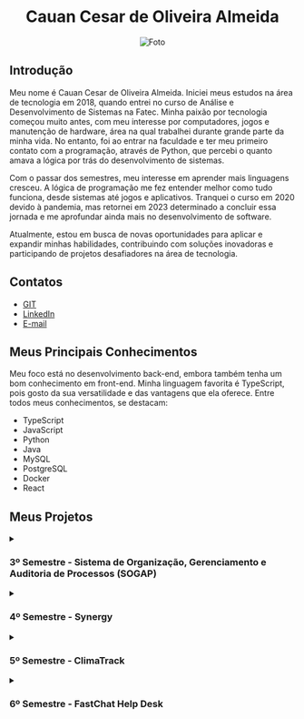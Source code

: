 <div align="center">
  
  # Cauan Cesar de Oliveira Almeida
  <img src="https://avatars.githubusercontent.com/u/49292910?s=400&u=44d35b9b73ea101a6a70945c4170da1ffaa56242&v=4" alt="Foto" width="300" height="300" />
</div>

## Introdução

<!--kimi no aiba ga-->

Meu nome é Cauan Cesar de Oliveira Almeida. Iniciei meus estudos na área de tecnologia em 2018, quando entrei no curso de Análise e Desenvolvimento de Sistemas na Fatec. Minha paixão por tecnologia começou muito antes, com meu interesse por computadores, jogos e manutenção de hardware, área na qual trabalhei durante grande parte da minha vida. No entanto, foi ao entrar na faculdade e ter meu primeiro contato com a programação, através de Python, que percebi o quanto amava a lógica por trás do desenvolvimento de sistemas.

Com o passar dos semestres, meu interesse em aprender mais linguagens cresceu. A lógica de programação me fez entender melhor como tudo funciona, desde sistemas até jogos e aplicativos. Tranquei o curso em 2020 devido à pandemia, mas retornei em 2023 determinado a concluir essa jornada e me aprofundar ainda mais no desenvolvimento de software.

Atualmente, estou em busca de novas oportunidades para aplicar e expandir minhas habilidades, contribuindo com soluções inovadoras e participando de projetos desafiadores na área de tecnologia.

## Contatos
* [GIT](https://www.github.com/cauancesar)
* [LinkedIn](https://www.linkedin.com/in/cauancesar-almeida/)
* [E-mail](mailto:cauancesar.almeida@gmail.com)

## Meus Principais Conhecimentos
Meu foco está no desenvolvimento back-end, embora também tenha um bom conhecimento em front-end. Minha linguagem favorita é TypeScript, pois gosto da sua versatilidade e das vantagens que ela oferece. Entre todos meus conhecimentos, se destacam:

* TypeScript
* JavaScript
* Python
* Java
* MySQL
* PostgreSQL
* Docker
* React


## Meus Projetos

<details>
<summary>
  <h3>3º Semestre - Sistema de Organização, Gerenciamento e Auditoria de Processos (SOGAP)</h3>
</summary>

##

O projeto foi criado em colaboração com a Ionic Health, uma empresa especializada em saúde e administração de processos. A empresa enfrentava o desafio de garantir que todos os seus processos estivessem devidamente documentados para auditorias, seguindo normas ISO específicas. Além disso, o CEO da empresa necessitava de um instrumento que possibilitasse uma visão rápida e transparente do progresso dos processos através de gráficos e tabelas.

Como solução, minha equipe desenvolveu um sistema web inspirado no Jira, mas utilizando cards para organizar tarefas e processos. O sistema possui diferentes níveis de acesso: gerentes podem criar processos e etapas, colaboradores adicionam evidências (como documentos ou vídeos), e líderes validam essas informações. O foco principal é fornecer relatórios claros e detalhados para investidores e C-Levels, além de garantir que os processos estejam em conformidade com as normas ISO, facilitando auditorias e assegurando a qualidade e o cumprimento dos requisitos.

<h4><details><br>
<summary>Detalhes ...</summary>

## Algumas imagens do sistema

* <b>Tela Visualizar Processos</b>
<img controls src="https://i.imgur.com/aQTNif5.png"/>

###

* <b>Tela Criar Nova Etapa</b>
<img controls src="https://i.imgur.com/8AD6aHa.png"/>

###

* <b>Tela Criar Novo Processo</b>
<img controls src="https://i.imgur.com/v01ioUG.png"/>

###

* <b>Tela Visualizar Etapas</b>
<img controls src="https://i.imgur.com/kY2Vryf.png"/>

###

* <b>Tela Visualizar Etapas - Detalhes</b>
<img controls src="https://i.imgur.com/QQJbvfF.png"/>

</details>
</h4>

##

#### Repositório do Projeto
[Github - S.O.G.A.P.](https://github.com/BuzzTech-API/API_ADS_3SEMESTRE_2023.2)

##

#### Tecnologias Utilizadas
* Docker: Utilizado para rodar toda a aplicação, facilitando a implantação e o gerenciamento dos containers.
* PostgreSQL: Serviu como o banco de dados relacional, armazenando todas as informações dos processos e tarefas.
* TypeScript: Foi utilizado no desenvolvimento front-end, garantindo tipagem estática e maior segurança no código.
* React: Utilizado no desenvolvimento web para criar interfaces dinâmicas e responsivas.
* Chakra UI: Empregado na construção da interface do usuário, proporcionando componentes prontos e acessíveis.
* Figma: Utilizado para a criação de protótipos de baixa e alta fidelidade, ajudando no planejamento visual do sistema.
* Python: Implementado no back-end com o framework FastAPI, garantindo performance e fácil manutenção do código.

##

#### Contribuições Pessoais
Neste projeto, atuei como desenvolvedor, contribuindo significativamente tanto no front-end quanto no back-end. No front-end, utilizei Chakra UI para criar modais e typescript para as funcionalidades, garantindo uma interface mais amigável e responsiva. Além disso, implementei métodos fetch que permitiram a comunicação eficaz entre o front-end e as rotas criadas no back-end, otimizando o fluxo de dados da aplicação.

No back-end, desenvolvi uma funcionalidade para enviar e-mails para vários usuários utilizando a biblioteca de envio de e-mail fastapi_mail. O código que criei permite enviar notificações gerais, incluindo arquivos anexados, e é configurado para lidar com múltiplos endereços de e-mail de forma dinâmica.

Adicionalmente, implementei uma conexão com o Google Cloud Storage para armazenar evidências, permitindo que os usuários fizessem upload de arquivos diretamente para a nuvem. Isso foi feito através de uma classe que gerencia o upload e retorna a URL do arquivo armazenado.

Por fim, também trabalhei na correção de erros de layout, padronizando os modais e garantindo uma experiência de usuário consistente em toda a aplicação.

##

#### Hard Skills
* PostgreSQL: uso com autonomia.
* TypeScript: consigo ensinar.
* React: consigo ensinar.
* Chakra UI: consigo ensinar.
* Figma: consigo ensinar.
* Python: consigo ensinar.

##

#### Soft Skills
Durante o projeto SOGAP, trabalhei em diversas frentes de desenvolvimento que me desafiaram a aprimorar minhas soft skills, especialmente nas áreas de resolução de problemas, comunicação e proatividade.

**Resolução de Problemas** - Um exemplo específico de como utilizei minhas habilidades de resolução de problemas foi ao lidar com um bug crítico relacionado ao filtro de ordenação de processos na aplicação. O bug impedia que os processos fossem ordenados corretamente, o que impactava a experiência do usuário. Após uma análise cuidadosa, descobri que a lógica de ordenação estava falhando devido a inconsistências nos dados retornados pela API. Para corrigir isso, alterei a lógica de ordenação para garantir que os dados fossem formatados corretamente antes de serem enviados para a interface. Além disso, implementei uma verificação de consistência nos dados para evitar que o problema se repetisse no futuro. A solução foi bem recebida pela equipe e melhorou significativamente a performance do sistema.

**Comunicação** - Para implementar as modificações necessárias nos filtros de ordenação, precisei comunicar claramente as mudanças com os outros membros da equipe, especialmente ao mostrar como os filtros estavam funcionando no código e como seria feito o deploy. Essa comunicação garantiu que as modificações fossem feitas de maneira rápida e sem grandes contratempos.

**Proatividade** - Durante a integração da funcionalidade de envio de imagens no sistema de cadastro de usuários, identifiquei que o processo de upload de fotos estava demorando mais do que o esperado devido à falta de otimização na maneira como as imagens eram tratadas pelo sistema. Tomei a iniciativa de pesquisar e implementar uma solução para otimizar o envio das imagens, o que resultou em uma melhoria na performance da aplicação.

<hr>
</details>

<details>
<summary>
<h3>4º Semestre - Synergy</h3>
</summary>

##

O projeto foi desenvolvido em parceria com a SIATT (Sistemas Integrados de Alto Teor Tecnológico), uma empresa especializada na integração de sistemas avançados, que oferece soluções tecnológicas para os setores de defesa e aeroespacial. A empresa buscava uma solução eficiente para o gerenciamento de reuniões internas.

A necessidade identificada era garantir que os membros da empresa e convidados tivessem acesso fácil às salas disponíveis, tanto para reuniões presenciais quanto para encontros online (utilizando o Zoom) ou híbridos. A SIATT percebeu que o processo de organização dessas reuniões, incluindo a gestão de horários e a disponibilidade das salas, precisava ser mais ágil e intuitivo, pois, até aquele momento, utilizavam planilhas de Excel para gerenciar as reuniões.

Como solução, foi desenvolvido um sistema que automatiza todo o processo de gestão de salas. A plataforma permite que os colaboradores e convidados visualizem a disponibilidade das salas em tempo real e façam reservas de forma simples e rápida, seja para reuniões presenciais, online ou híbridas. O sistema também integra diretamente com o Zoom para facilitar o agendamento de reuniões virtuais e envia notificações automáticas aos participantes via email e dentro do proprio sistema.


<h4><details><br>
<summary>Detalhes ...</summary>

## Algumas imagens do sistema

* <b>Tela de Login</b>
<img controls src="https://raw.githubusercontent.com/BuzzTech-API/API_ADS_4SEMESTRE_2024.1/refs/heads/main/Documentação/img/Protótipo/Tela_Login.PNG"/>

###

* <b>Tela Inicial - Administrador</b>
<img controls src="https://raw.githubusercontent.com/BuzzTech-API/API_ADS_4SEMESTRE_2024.1/refs/heads/main/Documentação/img/Protótipo/Tela_Inicial_ADM.PNG"/>

###

* <b>Tela Inicial - Usuário Comum</b>
<img controls src="https://raw.githubusercontent.com/BuzzTech-API/API_ADS_4SEMESTRE_2024.1/refs/heads/main/Documentação/img/Protótipo/Tela_Inicial.PNG"/>

###

* <b>Tela Visualizar Agendamentos</b>
<img controls src="https://raw.githubusercontent.com/BuzzTech-API/API_ADS_4SEMESTRE_2024.1/refs/heads/main/Documentação/img/Protótipo/Tela_Visualizar_Agendamentos_Versão%2002.PNG"/>

###

* <b>Tela Visualizar Usuários</b>
<img controls src="https://raw.githubusercontent.com/BuzzTech-API/API_ADS_4SEMESTRE_2024.1/refs/heads/main/Documentação/img/Protótipo/Tela_Visualizar_Usuários.PNG"/>

###

* <b>Tela Agendamento Híbrido</b>
<img controls src="https://raw.githubusercontent.com/BuzzTech-API/API_ADS_4SEMESTRE_2024.1/refs/heads/main/Documentação/img/Protótipo/Tela_Agendamento_Hibrido.PNG"/>

</details>
</h4>

##

#### Repositório do Projeto
[Github - Synergy](https://github.com/BuzzTech-API/API_ADS_4SEMESTRE_2024.1)

##

#### Tecnologias Utilizadas
* React: Utilizado no desenvolvimento web para criar interfaces dinâmicas e responsivas.
* Docker: Utilizado para rodar toda a aplicação, facilitando a implantação e o gerenciamento dos containers.
* Figma: Utilizado para a criação de protótipos de baixa e alta fidelidade, ajudando no planejamento visual do sistema.
* MySQL: Serviu como o banco de dados relacional, armazenando todas as informações dos processos e tarefas.
* Chakra UI: Empregado na construção da interface do usuário, proporcionando componentes prontos e acessíveis.
* NextJs: Utilizado como framework no front-end, proporcionando uma estrutura otimizada para o desenvolvimento web com React.
* NestJs: Framework utilizado no back-end para construir uma API robusta e escalável.

##

#### Contribuições Pessoais
Nesse projeto, atuei como desenvolvedor, sendo responsável por diversas funcionalidades cruciais no backend. Meu papel incluiu a organização e validação dos códigos, garantindo a eficiência e segurança do sistema.

Fui responsável por criar e configurar os arquivos do Docker (Dockerfile e docker-compose), que permitiram rodar toda a aplicação de maneira integrada, incluindo o front-end, back-end e banco de dados.

Na parte de autenticação, implementei a funcionalidade de autenticação por token JWT, utilizando o framework NestJS, assegurando que todas as rotas no backend fossem protegidas. Também implementei o refresh token, proporcionando uma experiência de login mais contínua para os usuários. Desenvolvi as principais rotas do sistema, como login, cadastro de usuário, além de rotas relacionadas à criação e gestão de reuniões, como o método para criar reuniões no backend, que utiliza o TypeORM para manipulação dos dados no banco. Criei as tabelas do banco de dados usando TypeORM e defini toda a arquitetura de dados relacionada a usuários, reuniões e outras entidades importantes para o sistema.

Por fim, no front-end, utilizei React e Next.js para a construção de componentes dinâmicos e integração com o back-end. Implementei a funcionalidade de exclusão de usuários e a atualização visual do site, além de funções de atualização e exclusão de salas físicas, e de recusa de reuniões. Criei também fetches para comunicação com o back-end, como a chamada de rotas para deletar usuários e criar reservas virtuais.

##

#### Hard Skills
* React: consigo ensinar.
* Docker: consigo ensinar.
* Figma: consigo ensinar.
* MySQL: uso com autonomia.
* Chakra UI: consigo ensinar.
* NestJs: consigo ensinar.
* NextJs: uso com autonomia.

##

#### Soft Skills
Durante o desenvolvimento deste projeto, uma das situações que mais me desafiou foi o entendimento do fluxo do banco de dados pela equipe. Após eu ter programado as tabelas no backend, tive uma visão mais clara das relações e do caminho que os dados deveriam seguir. No entanto, o conceito ainda estava confuso para o restante do time. Foi nesse momento que percebi a importância de usar minha habilidade de comunicação para explicar de forma clara e objetiva como o banco deveria funcionar. Com essa explicação, a equipe conseguiu compreender melhor o fluxo e, a partir disso, aprimorou a modelagem do banco de dados, o que facilitou o desenvolvimento de outras funcionalidades. Essa experiência também reforçou a necessidade de ter paciência e uma comunicação aberta para garantir que todos estivessem na mesma página, além de me ajudar a desenvolver uma visão mais crítica sobre como transmitir informações técnicas de maneira acessível para o grupo.

<hr>
</details>

<details>
<summary>
<h3>5º Semestre - ClimaTrack</h3>
</summary>

##

O projeto foi desenvolvido em parceria com a Kersys, que atua no setor agrícola, fornecendo soluções tecnológicas voltadas para o monitoramento e gestão climática em áreas rurais. Os requisitos foram apresentados durante a reunião de Kick-Off, pelo diretor de projetos da empresa, José Roberto Pereira Jr.

Os produtores atendidos pela Kersys vinham enfrentando dificuldades para acompanhar, de forma clara e organizada, o comportamento climático de suas lavouras ao longo do tempo. A ausência de ferramentas práticas para consolidar e visualizar dados como temperatura e pluviosidade dificultava o planejamento das atividades no campo, além de tornar mais difícil a identificação de padrões que pudessem orientar decisões estratégicas. Essa limitação aumentava a vulnerabilidade dos agricultores frente a eventos climáticos extremos, como longos períodos de seca ou chuvas intensas.

Diante deste cenário, o desafio proposto envolvia o desenvolvimento de um aplicativo que permitisse o cadastro de pontos de monitoramento e oferecesse aos usuários gráficos e relatórios com as variações de pluviosidade e temperatura. A aplicação também deveria emitir alertas e notificações em casos de situações críticas, garantindo que o usuário pudesse visualizar dados consolidados por mês ou ano. Além disso, a solução precisava funcionar em áreas com baixa conectividade à internet e garantir a segurança das informações dos usuários.

Como solução, desenvolvemos um aplicativo para auxiliar produtores rurais no monitoramento climático de suas plantações. A aplicação permite cadastrar locais de interesse por meio de um mapa ou coordenadas de latitude e longitude, exibir gráficos detalhados das variações de temperatura e pluviosidade, e emitir alertas em situações críticas. Além disso, oferece visualização de dados históricos consolidados por mês ou ano, proporcionando uma visão completa e acessível para decisões estratégicas.

<h4><details><br>
<summary>Detalhes ...</summary>

## Algumas imagens do sistema

* <b>Tela Pesquisar Local</b>
<img controls src="https://raw.githubusercontent.com/BuzzTech-API/API_ADS_5SEMESTE_2024.2/main/Documentação/Img/Prototipo/SearchScreen%20-%20alta%20fidelidade.png"/>

###

* <b>Tela de Resultados da Pesquisa</b>
<img controls src="https://raw.githubusercontent.com/BuzzTech-API/API_ADS_5SEMESTE_2024.2/main/Documentação/Img/Prototipo/ResultScreen%20-%20alta%20fidelidade.png"/>

###

* <b>Tela Locais Salvos</b>
<img controls src="https://raw.githubusercontent.com/BuzzTech-API/API_ADS_5SEMESTE_2024.2/main/Documentação/Img/Prototipo/MyAreas%20-%20alta%20fidelidade.png"/>

###

* <b>Tela Local Salvo - Detalhes</b>
<img controls src="https://raw.githubusercontent.com/BuzzTech-API/API_ADS_5SEMESTE_2024.2/main/Documentação/Img/Prototipo/SavedLocation%20-%20alta%20fidelidade.png"/>

</details>
</h4>

##

#### Repositório do Projeto
[Github - ClimaTrack](https://github.com/BuzzTech-API/API_ADS_5SEMESTE_2024.2)

##

#### Tecnologias Utilizadas
* React Native: Utilizado no desenvolvimento da versão mobile do aplicativo, proporcionando uma experiência nativa em dispositivos móveis.
* TypeScript: Foi utilizado no desenvolvimento front-end, garantindo tipagem estática e maior segurança no código.
* Figma: Utilizado para a criação de protótipos de baixa e alta fidelidade, ajudando no planejamento visual do sistema.
* Python: Implementado no back-end com o framework FastAPI, garantindo performance e fácil manutenção do código.
* Firebase: Utilizamos o Firestore para garantir que os dados do sistema pudessem ser acessados offline e também para armazenar todas as informações relacionadas ao aplicativo.

##

#### Contribuições Pessoais
Nesse projeto, atuei como desenvolvedor no back-end, sendo responsável por diversas funcionalidades essenciais, especialmente na criação e gerenciamento do sistema de notificações. Utilizei Python com o framework FastAPI para implementar uma rotina agendada com APScheduler, que realiza verificações diárias às 7 horas nas áreas salvas pelos usuários, garantindo que qualquer condição climática fora dos parâmetros definidos gere uma notificação.

Fui responsável por integrar as APIs OpenWeather e NASA POWER, que fornecem dados climáticos atualizados. Desenvolvi tratamentos de erros para garantir a confiabilidade das respostas dessas APIs e a correta geração de notificações. Essas notificações foram salvas no Firebase Firestore, onde assegurei que as informações fossem estruturadas de forma eficiente e ficassem disponíveis para o front-end.

No front-end, integrei um listener para a coleção de notificações no Firebase, permitindo que os dados fossem atualizados automaticamente e exibidos em um componente dedicado. Dessa forma, garanti uma comunicação fluida entre o back-end e o front-end.

##

#### Hard Skills
* React Native: uso com autonomia.
* TypeScript: consigo ensinar.
* Figma: consigo ensinar.
* Python: consigo ensinar.
* Firebase: uso com autonomia.

##

#### Soft Skills
Durante o desenvolvimento do sistema de notificações, utilizei diversas soft skills que foram essenciais para a integração e colaboração dentro da equipe.

**Comunicação** - A comunicação foi fundamental quando precisei explicar o funcionamento do sistema de notificações que criei para os membros da equipe que seriam responsáveis por integrar múltiplas verificações climáticas. Organizei pequenas reuniões para demonstrar como o sistema estava estruturado, detalhando onde a função de verificação se encaixava no código e como os dados eram enviados ao front-end. Essa clareza ajudou a equipe a entender o fluxo e a realizar a integração sem dificuldades, além de garantir que todos estivessem alinhados quanto ao processo de desenvolvimento.

**Colaboração** - Durante o processo de integração com as APIs de clima e a conexão com o Firebase, foi necessário trabalhar em conjunto com outros desenvolvedores que estavam implementando diferentes partes do sistema. Meu papel era garantir que os dados da notificação fossem salvos corretamente no banco de dados e acessados pelo front-end. Para isso, precisei colaborar de forma constante, discutindo soluções técnicas e ajustando o código conforme necessário. A colaboração foi essencial para garantir que todos os componentes do sistema funcionassem de maneira integrada e eficiente.

**Resolução de Problemas** - Em alguns momentos, houve desafios relacionados ao tratamento de erros nas respostas das APIs. Utilizei minhas habilidades de resolução de problemas para identificar falhas nas requisições e implementando soluções adequadas para garantir que o sistema fosse resiliente. Após identificar a origem do problema, desenvolvi abordagens para lidar com as falhas de forma que o impacto no sistema fosse minimizado e a experiência do usuário não fosse comprometida.

**Organização** - Dada a complexidade do sistema e a necessidade de integração de múltiplas verificações, uma boa organização foi crucial para garantir que todas as partes do projeto fossem desenvolvidas de maneira coordenada. Planejei e documentei o processo de integração e como cada verificação climática deveria ser tratada, o que facilitou o entendimento e a execução da tarefa pelos outros membros da equipe.
<hr>
</details>

<details>
<summary>
<h3>6º Semestre - FastChat Help Desk</h3>
</summary>

##

O projeto foi desenvolvido em parceria com a Anova Sistemas, uma empresa de soluções tecnológicas, com foco na automação e otimização de processos para seus clientes. Os requisitos foram apresentados durante a reunião de Kick-Off, através do professor e PO responsável, Cláudio Etelvino de Lima.

A necessidade apresentada pela Anova foi a criação de um sistema de comunicação interno que permitisse a interação em tempo real entre colaboradores e clientes. Esse sistema precisava ser eficiente, responsivo, e com níveis de acesso claramente definidos, facilitando a comunicação e o gerenciamento de contatos de maneira centralizada.

Como solução, foi desenvolvido um sistema de comunicação interna, permitindo a interação em tempo real entre funcionários e clientes. O sistema conta com uma interface flutuante e intuitiva, níveis de permissão para diferentes usuários e integração com um banco de dados relacional. Além disso, implementamos um chatbot com inteligência artificial para automatizar o atendimento e ajudar na resolução de dúvidas e solicitações.

<h4><details><br>
<summary>Detalhes ...</summary>

## Algumas imagens do sistema

* <b>Dashboard de Atividades</b>
<img controls src="https://raw.githubusercontent.com/ads-fatec-fastchat/fast-chat/prints/docs/prints/Ativ_1.jpg"/>

###

* <b>Inserção de Atividades</b>
<img controls src="https://raw.githubusercontent.com/ads-fatec-fastchat/fast-chat/prints/docs/prints/InsAtiv_1.jpg"/>

###

* <b>Tela do Chat e Contatos</b>
<img controls src="https://raw.githubusercontent.com/ads-fatec-fastchat/fast-chat/prints/docs/prints/Chat_1.jpg"/>

###

* <b>Grupos de Pessoas no Chat</b>
<img controls src="https://raw.githubusercontent.com/ads-fatec-fastchat/fast-chat/prints/docs/prints/Grupos_1.jpg"/>

</details>
</h4>

##

#### Repositório do Projeto
[Github - FastChat Help Desk](https://github.com/ads-fatec-fastchat/fast-chat)

##

#### Tecnologias Utilizadas
* Java Spring Boot: Utilizado no backend para gerenciar as requisições, criar rotas de API, autenticação, e comunicação com o banco de dados. Sua robustez e escalabilidade foram essenciais para garantir um backend eficiente e seguro.
* Python: Empregado na criação do chatbot, responsável por processar interações dos usuários, implementar a lógica conversacional e fornecer respostas automatizadas baseadas em consultas ao banco de dados.
* MySQL: Usado como o banco de dados principal para armazenar informações do bot e dados gerais da aplicação. Sua confiabilidade e fácil integração com o backend permitiram uma gestão eficiente dos dados.
* Firebase: Utilizado no frontend, principalmente para o gerenciamento de autenticação e hospedagem de dados em tempo real, melhorando a comunicação entre o frontend e o backend.
* Vue.js: Framework JavaScript adotado no frontend para criar interfaces interativas e dinâmicas. Sua flexibilidade permitiu o desenvolvimento de uma experiência de usuário fluida e responsiva.
* Maven: Ferramenta de automação de build, utilizada para gerenciar dependências no projeto e facilitar o processo de compilação e execução da aplicação Java.

##

#### Contribuições Pessoais
Nesse projeto, assumi o papel de Product Owner (PO), sendo responsável por gerenciar e validar o andamento do projeto, sempre buscando garantir que o desenvolvimento estivesse alinhado com as expectativas do cliente.

Uma das minhas principais responsabilidades foi cuidar de toda a documentação do projeto, abrangendo desde o Plano de Gerenciamento de Riscos até a Declaração de Escopo, Matriz RACI e o Plano de Negócios. Esses documentos foram fundamentais para organizar o fluxo de trabalho e possibilitar uma visão clara e estruturada das etapas e riscos envolvidos no projeto.

Além da criação e manutenção da documentação, estive em constante contato com o cliente, realizando validações frequentes tanto dos requisitos quanto do design. Esse diálogo contínuo foi essencial para assegurar que o desenvolvimento seguisse conforme os objetivos propostos e permitiu ajustes necessários ao longo do processo.

Também atuei como QA (Quality Assurance), testando as funcionalidades desenvolvidas pela equipe e validando as entregas. Realizei testes manuais, simulando cenários reais de uso, garantindo a funcionalidade correta e identificando possíveis problemas antes da apresentação final ao cliente.

##

#### Hard Skills
* Java Spring Boot: uso com autonomia.
* Python: consigo ensinar.
* MySQL: uso com autonomia.
* Firebase: uso com autonomia.
* Vue.js: uso com ajuda.
* Maven: uso com autonomia.

##

#### Soft Skills
Durante o projeto, enfrentei uma situação desafiadora onde, devido a problemas com outro grupo, meu colega e eu tivemos que reiniciar o projeto praticamente do zero. A partir disso, foi necessário usar todo o feedback do cliente e as informações que tínhamos até o momento para reconstruir e finalizar o projeto dentro do prazo estabelecido. Esse cenário me fez desenvolver e aplicar diversas soft skills.

A habilidade de resiliência foi essencial, já que tive que me adaptar rapidamente a um novo cronograma apertado, sem perder o foco na qualidade das entregas. Também aprendi a gerenciar melhor o tempo e as prioridades, organizando as tarefas de forma eficiente para lidar com a pressão de prazos e grande volume de trabalho simultâneo. Trabalhar sob pressão foi uma constante, e isso me ensinou a manter a calma e a tomar decisões mais assertivas, mesmo em momentos de estresse.

Além disso, a comunicação foi crucial para manter o alinhamento com o cliente, garantindo que suas necessidades fossem atendidas, e com o time, para que todos estivessem cientes das mudanças e prioridades.

<hr>
</details>
